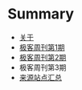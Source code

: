 # Summary

* [关于](README.md)
* [极客周刊第1期](issues-1/newsletter-one.md)
* [极客周刊第2期](issues-2/newsletter-two.md)
* 极客周刊第3期
* [来源站点汇总](reference.md)

